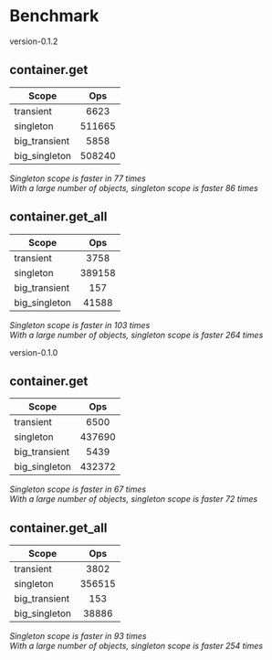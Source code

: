 # Benchmark

version-0.1.2

## container.get
| Scope         | Ops                |
| ------------- |:------------------:|
| transient     | 6623    |
| singleton     | 511665 |
| big_transient  | 5858 |
| big_singleton  | 508240 |

*Singleton scope is faster in 77 times*  
*With a large number of objects, singleton scope is faster 86 times*  

## container.get_all
| Scope         | Ops                |
| ------------- |:------------------:|
| transient     | 3758    |
| singleton     | 389158 |
| big_transient  | 157 |
| big_singleton  | 41588 |

*Singleton scope is faster in 103 times*  
*With a large number of objects, singleton scope is faster 264 times* 

version-0.1.0

## container.get
| Scope         | Ops                |
| ------------- |:------------------:|
| transient     | 6500    |
| singleton     | 437690 |
| big_transient  | 5439 |
| big_singleton  | 432372 |

*Singleton scope is faster in 67 times*  
*With a large number of objects, singleton scope is faster 72 times*  

## container.get_all
| Scope         | Ops                |
| ------------- |:------------------:|
| transient     | 3802    |
| singleton     | 356515 |
| big_transient  | 153 |
| big_singleton  | 38886 |

*Singleton scope is faster in 93 times*  
*With a large number of objects, singleton scope is faster 254 times* 
